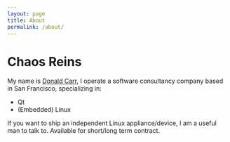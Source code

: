 ```yaml
---
layout: page
title: About
permalink: /about/
---
```


# Chaos Reins

My name is [Donald Carr](https://github.com/sirspudd/cv/raw/master/carbon/donald-carr-cv.pdf), I operate a software consultancy company based in San Francisco, specializing in:

* Qt
* (Embedded) Linux

If you want to ship an independent Linux appliance/device, I am a useful man to talk to. Available for short/long term contract.
